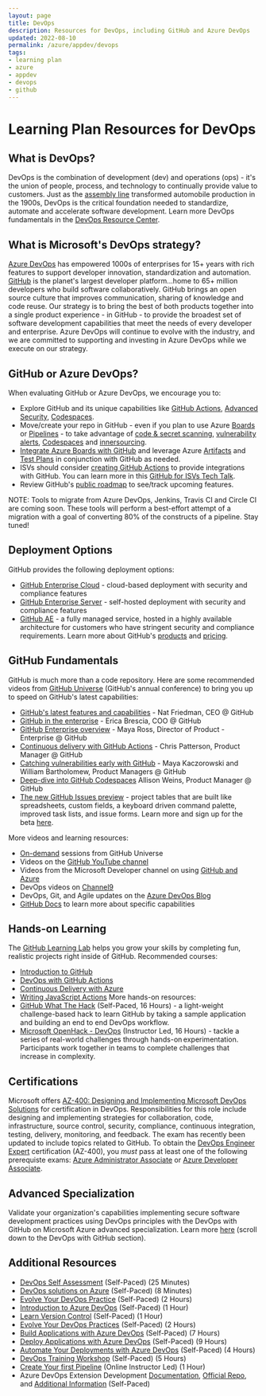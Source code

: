 ```yaml
---
layout: page
title: DevOps
description: Resources for DevOps, including GitHub and Azure DevOps
updated: 2022-08-10
permalink: /azure/appdev/devops
tags: 
- learning plan
- azure
- appdev
- devops
- github
---
```


# Learning Plan Resources for DevOps

## What is DevOps?
DevOps is the combination of development (dev) and operations (ops) - it's the union of people, process, and technology to continually provide value to customers. Just as the [assembly line](https://en.wikipedia.org/wiki/Assembly_line) transformed automobile production in the 1900s, DevOps is the critical foundation needed to standardize, automate and accelerate software development. 
Learn more DevOps fundamentals in the [DevOps Resource Center](https://docs.microsoft.com/en-us/devops/what-is-devops).

## What is Microsoft's DevOps strategy?
[Azure DevOps](https://azure.microsoft.com/en-us/services/devops/) has empowered 1000s of enterprises for 15+ years with rich features to support developer innovation, standardization and automation. 
[GitHub](https://github.com/) is the planet's largest developer platform...home to 65+ million developers who build software collaboratively. GitHub brings an open source culture that improves communication, sharing of knowledge and code reuse.
Our strategy is to bring the best of both products together into a single product experience - in GitHub - to provide the broadest set of software development capabilities that meet the needs of every developer and enterprise. Azure DevOps will continue to evolve with the industry, and we are committed to supporting and investing in Azure DevOps while we execute on our strategy. 

## GitHub or Azure DevOps?
When evaluating GitHub or Azure DevOps, we encourage you to:
- Explore GitHub and its unique capabilities like [GitHub Actions](https://docs.github.com/en/actions), [Advanced Security](https://docs.github.com/en/get-started/learning-about-github/about-github-advanced-security), [Codespaces](https://docs.github.com/en/codespaces).
- Move/create your repo in GitHub - even if you plan to use Azure [Boards](https://azure.microsoft.com/en-us/services/devops/boards/) or [Pipelines](https://azure.microsoft.com/en-us/services/devops/pipelines/) - to take advantage of [code & secret scanning](https://docs.github.com/en/code-security), [vulnerability alerts](https://docs.github.com/en/code-security/supply-chain-security/managing-vulnerabilities-in-your-projects-dependencies/about-alerts-for-vulnerable-dependencies), [Codespaces](https://docs.github.com/en/codespaces) and [innersourcing](https://resources.github.com/whitepapers/introduction-to-innersource/).
- [Integrate Azure Boards with GitHub](https://docs.microsoft.com/en-us/azure/devops/boards/github/?view=azure-devops) and leverage Azure [Artifacts](https://azure.microsoft.com/en-us/services/devops/artifacts/) and [Test Plans](https://azure.microsoft.com/en-us/services/devops/test-plans/) in conjunction with GitHub as needed.
- ISVs should consider [creating GitHub Actions](https://docs.github.com/en/actions/creating-actions) to provide integrations with GitHub. You can learn more in this [GitHub for ISVs Tech Talk](https://msuspartners.eventbuilder.com/event/45411).
- Review GitHub's [public roadmap](https://github.com/github/roadmap/projects/1) to see/track upcoming features.

NOTE: Tools to migrate from Azure DevOps, Jenkins, Travis CI and Circle CI are coming soon. These tools will perform a best-effort attempt of a migration with a goal of converting 80% of the constructs of a pipeline. Stay tuned!

## Deployment Options
GitHub provides the following deployment options:
- [GitHub Enterprise Cloud](https://github.com/enterprise) - cloud-based deployment with security and compliance features
- [GitHub Enterprise Server](https://docs.github.com/en/enterprise-server@3.0/admin/overview/system-overview#security) - self-hosted deployment with security and compliance features
- [GitHub AE](https://docs.github.com/en/github-ae@latest/admin/overview/about-github-ae) - a fully managed service, hosted in a highly available architecture for customers who have stringent security and compliance requirements.
Learn more about GitHub's [products](https://docs.github.com/en/get-started/learning-about-github/githubs-products) and [pricing](https://github.com/pricing#compare-features).

## GitHub Fundamentals
GitHub is much more than a code repository. Here are some recommended videos from [GitHub Universe](https://githubuniverse.com/) (GitHub's annual conference) to bring you up to speed on GitHub's latest capabilities:
- [GitHub's latest features and capabilities](https://www.youtube.com/watch?v=2m9nUP-e8Co) - Nat Friedman, CEO @ GitHub
- [GitHub in the enterprise](https://www.youtube.com/watch?v=Cl2QDxG4gt4) - Erica Brescia, COO @ GitHub
- [GitHub Enterprise overview](https://githubuniverse.com/Accelerating-software-development-safely-with-GitHub-Enterprise/) - Maya Ross, Director of Product - Enterprise @ GitHub
- [Continuous delivery with GitHub Actions](https://www.youtube.com/watch?v=36hY0-O4STg) - Chris Patterson, Product Manager @ GitHub
- [Catching vulnerabilities early with GitHub](https://githubuniverse.com/Catching-vulnerabilities-early-with-GitHub/) - Maya Kaczorowski and William Bartholomew, Product Managers @ GitHub
- [Deep-dive into GitHub Codespaces](https://githubuniverse.com/GitHub-Codespaces-beyond-the-basics/) Allison Weins, Product Manager @ GitHub
- [The new GitHub Issues preview](https://www.youtube.com/watch?v=64xO030aneI) - project tables that are built like spreadsheets, custom fields, a keyboard driven command palette, improved task lists, and issue forms. Learn more and sign up for the beta [here](http://github.com/features/issues).

More videos and learning resources:
- [On-demand](https://githubuniverse.com/on-demand/) sessions from GitHub Universe
- Videos on the [GitHub YouTube channel](https://www.youtube.com/channel/UC7c3Kb6jYCRj4JOHHZTxKsQ)
- Videos from the Microsoft Developer channel on using [GitHub and Azure](https://www.youtube.com/playlist?list=PLlrxD0HtieHgRwJlEXOFSKPPKKvdYZS5w)
- DevOps videos on [Channel9](https://channel9.msdn.com/Search?term=devops&sortBy=recent&lang-en=true)
- DevOps, Git, and Agile updates on the [Azure DevOps Blog](https://devblogs.microsoft.com/devops/)
- [GitHub Docs](https://docs.github.com/en) to learn more about specific capabilities

## Hands-on Learning
The [GitHub Learning Lab](https://lab.github.com/) helps you grow your skills by completing fun, realistic projects right inside of GitHub. Recommended courses:
- [Introduction to GitHub](https://lab.github.com/githubtraining/introduction-to-github)
- [DevOps with GitHub Actions](https://lab.github.com/githubtraining/devops-with-github-actions)
- [Continuous Delivery with Azure](https://lab.github.com/githubtraining/github-actions:-continuous-delivery-with-azure)
- [Writing JavaScript Actions](https://lab.github.com/githubtraining/github-actions:-writing-javascript-actions)
More hands-on resources:
- [GitHub What The Hack](https://aka.ms/githubwth) (Self-Paced, 16 Hours) - a light-weight challenge-based hack to learn GitHub by taking a sample application and building an end to end DevOps workflow.
- [Microsoft OpenHack - DevOps](https://openhack.microsoft.com) (Instructor Led, 16 Hours) - tackle a series of real-world challenges through hands-on experimentation. Participants work together in teams to complete challenges that increase in complexity.

## Certifications
Microsoft offers [AZ-400: Designing and Implementing Microsoft DevOps Solutions](https://docs.microsoft.com/en-us/learn/certifications/exams/az-400) for certification in DevOps. Responsibilities for this role include designing and implementing strategies for collaboration, code, infrastructure, source control, security, compliance, continuous integration, testing, delivery, monitoring, and feedback. 
The exam has recently been updated to include topics related to GitHub.
To obtain the [DevOps Engineer Expert](https://docs.microsoft.com/en-us/learn/certifications/devops-engineer/) certification (AZ-400), you *must* pass at least one of the following prerequiste exams: [Azure Administrator Associate](https://docs.microsoft.com/en-us/learn/certifications/azure-administrator/) or [Azure Developer Associate](https://docs.microsoft.com/en-us/learn/certifications/azure-developer/).

## Advanced Specialization
Validate your organization's capabilities implementing secure software development practices using DevOps principles with the DevOps with GitHub on Microsoft Azure advanced specialization. Learn more [here](https://partner.microsoft.com/en-us/membership/advanced-specialization) (scroll down to the DevOps with GitHub section).

## Additional Resources
* [DevOps Self Assessment](https://devopsassessment.net/) (Self-Paced) (25 Minutes)
* [DevOps solutions on Azure](https://azure.microsoft.com/en-us/solutions/devops/?2000709=&OCID=AID2000709_SEM_XelrrQAAAEzGmH6l:20200114005813:s&ef_id=XelrrQAAAEzGmH6l:20200114005813:s) (Self-Paced) (8 Minutes)
* [Evolve Your DevOps Practice](https://docs.microsoft.com/en-us/learn/paths/evolve-your-devops-practices/) (Self-Paced) (2 Hours)
* [Introduction to Azure DevOps](https://www.youtube.com/watch?v=yecw2rUlywA) (Self-Paced) (1 Hour)
* [Learn Version Control](https://docs.microsoft.com/en-us/azure/devops/learn/git/what-is-version-control) (Self-Paced) (1 Hour)
* [Evolve Your DevOps Practices](https://docs.microsoft.com/en-us/learn/paths/evolve-your-devops-practices/) (Self-Paced) (2 Hours)
* [Build Applications with Azure DevOps](https://docs.microsoft.com/en-us/learn/paths/build-applications-with-azure-devops/) (Self-Paced) (7 Hours)
* [Deploy Applications with Azure DevOps](https://docs.microsoft.com/en-us/learn/paths/deploy-applications-with-azure-devops/) (Self-Paced) (9 Hours)
* [Automate Your Deployments with Azure DevOps](https://docs.microsoft.com/en-us/learn/paths/automate-deployments-azure-devops/) (Self-Paced) (4 Hours)
* [DevOps Training Workshop](https://www.youtube.com/watch?v=Ruj_govRRa8) (Self-Paced) (5 Hours)
* [Create Your first Pipeline](https://docs.microsoft.com/en-us/azure/devops/pipelines/create-first-pipeline?toc=%2Fazure%2Fdevops%2Fget-started%2Ftoc.json&bc=%2Fazure%2Fdevops%2Fget-started%2Fbreadcrumb%2Ftoc.json&view=azure-devops&tabs=browser%2Ctfs-2018-2) (Online Instructor Led) (1 Hour)
* Azure DevOps Extension Development [Documentation](https://docs.microsoft.com/en-us/azure/devops/extend/overview?view=azure-devops), [Official Repo](https://github.com/microsoft/azure-pipelines-extensions), and [Additional Information](https://github.com/wdfox/AzureDevOpsExtensionDev) (Self-Paced)
